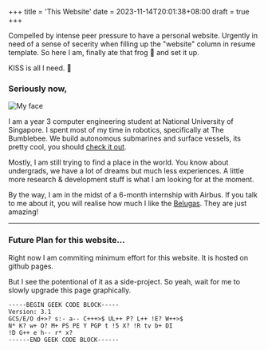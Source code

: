 +++
title = 'This Website'
date = 2023-11-14T20:01:38+08:00
draft = true
+++

Compelled by intense peer pressure to have a personal website. Urgently in need of a sense of secerity when filling up the "website" column in resume template. So here I am, finally ate that frog 🐸 and set it up.

KISS is all I need. 💋

### Seriously now,
![My face](image.png)

I am a year 3 computer engineering student at National University of Singapore. I spent most of my time in robotics, specifically at The Bumblebee. We build autonomous submarines and surface vessels, its pretty cool, you should [check it out](https://bumblebee.sg/).

Mostly, I am still trying to find a place in the world. You know about undergrads, we have a lot of dreams but much less experiences. A little more research & development stuff is what I am looking for at the moment.

By the way, I am in the midst of a 6-month internship with Airbus. If you talk to me about it, you will realise how much I like the [Belugas](https://aircraft.airbus.com/en/aircraft/freighters/belugaxl). They are just amazing!  

--- 

### Future Plan for this website...
Right now I am commiting minimum effort for this website. It is hosted on github pages.

But I see the potentional of it as a side-project. So yeah, wait for me to slowly upgrade this page graphically.



```
-----BEGIN GEEK CODE BLOCK-----
Version: 3.1
GCS/E/O d+>? s:- a-- C+++>$ UL++ P? L++ !E? W++>$ 
N* K? w+ O? M+ PS PE Y PGP t !5 X? !R tv b+ DI 
!D G++ e h-- r* x?
------END GEEK CODE BLOCK------
```